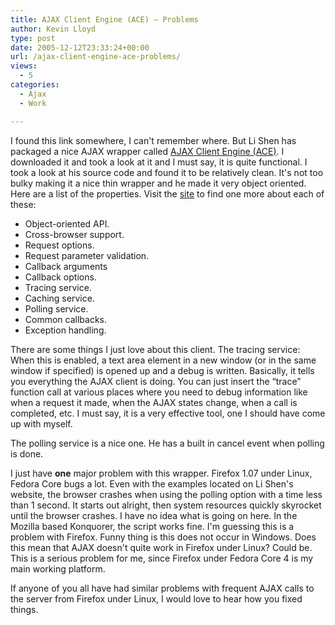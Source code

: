 ```yaml
---
title: AJAX Client Engine (ACE) – Problems
author: Kevin Lloyd
type: post
date: 2005-12-12T23:33:24+00:00
url: /ajax-client-engine-ace-problems/
views:
  - 5
categories:
  - Ajax
  - Work

---
```

I found this link somewhere, I can't remember where. But Li Shen has packaged a nice AJAX wrapper called [AJAX Client Engine (ACE)][1]. I downloaded it and took a look at it and I must say, it is quite functional. I took a look at his source code and found it to be relatively clean. It's not too bulky making it a nice thin wrapper and he made it very object oriented. Here are a list of the properties. Visit the [site][2] to find one more about each of these:

  * Object-oriented API.
  * Cross-browser support.
  * Request options.
  * Request parameter validation.
  * Callback arguments
  * Callback options.
  * Tracing service.
  * Caching service.
  * Polling service.
  * Common callbacks.
  * Exception handling.

There are some things I just love about this client. The tracing service: When this is enabled, a text area element in a new window (or in the same window if specified) is opened up and a debug is written. Basically, it tells you everything the AJAX client is doing. You can just insert the &#8220;trace&#8221; function call at various places where you need to debug information like when a request it made, when the AJAX states change, when a call is completed, etc. I must say, it is a very effective tool, one I should have come up with myself.

The polling service is a nice one. He has a built in cancel event when polling is done.

I just have **one** major problem with this wrapper. Firefox 1.07 under Linux, Fedora Core bugs a lot. Even with the examples located on Li Shen's website, the browser crashes when using the polling option with a time less than 1 second. It starts out alright, then system resources quickly skyrocket until the browser crashes. I have no idea what is going on here. In the Mozilla based Konquorer, the script works fine. I'm guessing this is a problem with Firefox. Funny thing is this does not occur in Windows. Does this mean that AJAX doesn't quite work in Firefox under Linux? Could be. This is a serious problem for me, since Firefox under Fedora Core 4 is my main working platform.

If anyone of you all have had similar problems with frequent AJAX calls to the server from Firefox under Linux, I would love to hear how you fixed things.

 [1]: http://www.lishen.name/
 [2]: http://www.lishen.name